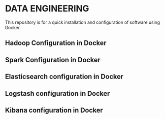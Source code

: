 # DATA ENGINEERING

This repository is for a quick installation and configuration of software using Docker.

## Hadoop Configuration in Docker

## Spark Configuration in Docker

## Elasticsearch configuration in Docker

## Logstash configuration in Docker

## Kibana configuration in Docker
